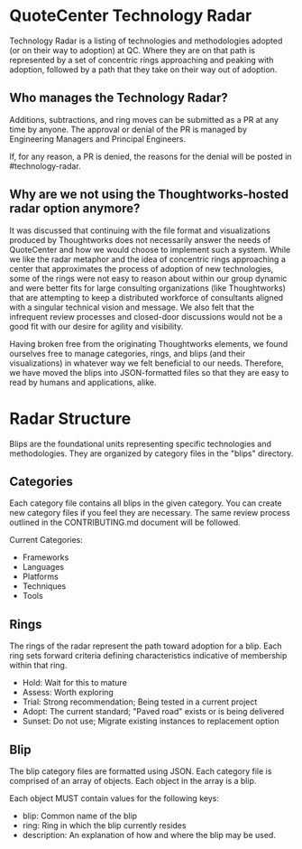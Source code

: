 # QuoteCenter Technology Radar

Technology Radar is a listing of technologies and methodologies adopted (or on their way to adoption) at QC.  Where they are on that path is represented by a set of concentric rings approaching and peaking with adoption, followed by a path that they take on their way out of adoption.

## Who manages the Technology Radar?

Additions, subtractions, and ring moves can be submitted as a PR at any time by anyone. The approval or denial of the PR is managed by Engineering Managers and Principal Engineers.

If, for any reason, a PR is denied, the reasons for the denial will be posted in #technology-radar.

## Why are we not using the Thoughtworks-hosted radar option anymore?

It was discussed that continuing with the file format and visualizations produced by Thoughtworks does not necessarily answer the needs of QuoteCenter and how we would choose to implement such a system.  While we like the radar metaphor and the idea of concentric rings approaching a center that approximates the process of adoption of new technologies, some of the rings were not easy to reason about within our group dynamic and were better fits for large consulting organizations (like Thoughtworks) that are attempting to keep a distributed workforce of consultants aligned with a singular technical vision and message.  We also felt that the infrequent review processes and closed-door discussions would not be a good fit with our desire for agility and visibility.

Having broken free from the originating Thoughtworks elements, we found ourselves free to manage categories, rings, and blips (and their visualizations) in whatever way we felt beneficial to our needs.  Therefore, we have moved the blips into JSON-formatted files so that they are easy to read by humans and applications, alike.

# Radar Structure

Blips are the foundational units representing specific technologies and methodologies.  They are organized by category files in the "blips" directory.  

## Categories

Each category file contains all blips in the given category.  You can create new category files if you feel they are necessary.  The same review process outlined in the CONTRIBUTING.md document will be followed.

Current Categories:
 - Frameworks
 - Languages
 - Platforms
 - Techniques
 - Tools

## Rings

The rings of the radar represent the path toward adoption for a blip.  Each ring sets forward criteria defining characteristics indicative of membership within that ring.  

 - Hold: Wait for this to mature
 - Assess: Worth exploring
 - Trial: Strong recommendation; Being tested in a current project
 - Adopt: The current standard; "Paved road" exists or is being delivered
 - Sunset: Do not use; Migrate existing instances to replacement option

## Blip

The blip category files are formatted using JSON.  Each category file is comprised of an array of objects.  Each object in the array is a blip.

Each object MUST contain values for the following keys:
 - blip: Common name of the blip
 - ring: Ring in which the blip currently resides
 - description: An explanation of how and where the blip may be used. 

